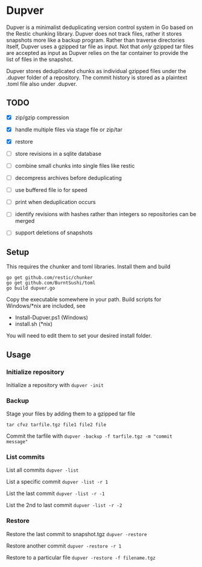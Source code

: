 # Dupver
Dupver is a minimalist deduplicating version control system in Go based on 
the Restic chunking library.
Dupver does not track files, rather it stores snapshots more like
a backup program. Rather than traverse directories itself, Dupver
uses a gzipped tar file as input. Not that *only* gzipped tar files
are accepted as input as Dupver relies on the tar container to
provide the list of files in the snapshot.

Dupver stores deduplicated chunks as individual gzipped files
under the .dupver folder of a repository. The commit history
is stored as a plaintext .toml file also under .dupver.

## TODO
* [x] zip/gzip compression
* [x] handle multiple files via stage file or zip/tar
* [x] restore
* [ ] store revisions in a sqlite database
* [ ] combine small chunks into single files like restic
* [ ] decompress archives before deduplicating
* [ ] use buffered file io for speed
* [ ] print when deduplication occurs
* [ ] identify revisions with hashes rather than integers so repositories can be merged
* [ ] support deletions of snapshots


## Setup
This requires the chunker and toml libraries. Install them and build
```
go get github.com/restic/chunker
go get github.com/BurntSushi/toml
go build dupver.go
```

Copy the executable somewhere in your path. Build scripts for 
Windows/*nix are included, see

* Install-Dupver.ps1 (Windows)
* install.sh (*nix)

You will need to edit them to set your desired install folder.

## Usage

### Initialize repository
Initialize a repository with
`dupver -init`

### Backup
Stage your files by adding them to a gzipped tar file

`tar cfvz tarfile.tgz file1 file2 file`

Commit the tarfile with
`dupver -backup -f tarfile.tgz -m "commit message"`

### List commits
List all commits
`dupver -list`

List a specific commit
`dupver -list -r 1`

List the last commit
`dupver -list -r -1`

List the 2nd to last commit
`dupver -list -r -2`

### Restore
Restore the last commit to snapshot<n>.tgz
`dupver -restore`

Restore another commit
`dupver -restore -r 1`

Restore to a particular file
`dupver -restore -f filename.tgz`
